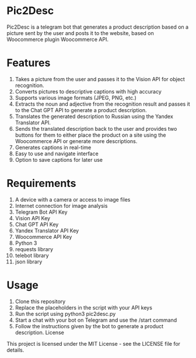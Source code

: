 # Pic2Desc
Pic2Desc is a telegram bot that generates a product description based on a picture sent by the user and posts it to the website, based on Woocommerce plugin Woocommerce API.

# Features
1. Takes a picture from the user and passes it to the Vision API for object recognition.
2. Converts pictures to descriptive captions with high accuracy
3. Supports various image formats (JPEG, PNG, etc.)
4. Extracts the noun and adjective from the recognition result and passes it to the Chat GPT API to generate a product description.
5. Translates the generated description to Russian using the Yandex Translator API.
6. Sends the translated description back to the user and provides two buttons for them to either place the product on a site using the Woocommerce API or generate more descriptions.
7. Generates captions in real-time
8. Easy to use and navigate interface
9. Option to save captions for later use

# Requirements
1. A device with a camera or access to image files
2. Internet connection for image analysis
3. Telegram Bot API Key
4. Vision API Key
5. Chat GPT API Key
6. Yandex Translator API Key
7. Woocommerce API Key
8. Python 3
9. requests library
10. telebot library
11. json library

# Usage
1. Clone this repository
2. Replace the placeholders in the script with your API keys
3. Run the script using python3 pic2desc.py
4. Start a chat with your bot on Telegram and use the /start command
5. Follow the instructions given by the bot to generate a product description.
License

This project is licensed under the MIT License - see the LICENSE file for details.

